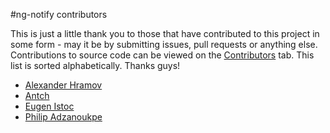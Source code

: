 #ng-notify contributors

This is just a little thank you to those that have contributed to this project in some form - may it be by submitting issues, pull requests or anything else.  Contributions to source code can be viewed on the [Contributors](https://github.com/matowens/ng-notify/graphs/contributors) tab.  This list is sorted alphabetically.  Thanks guys!

- [Alexander Hramov](https://github.com/fduch2k)
- [Antch](https://github.com/antch)
- [Eugen Istoc](https://github.com/genu)
- [Philip Adzanoukpe](https://github.com/epigos)
